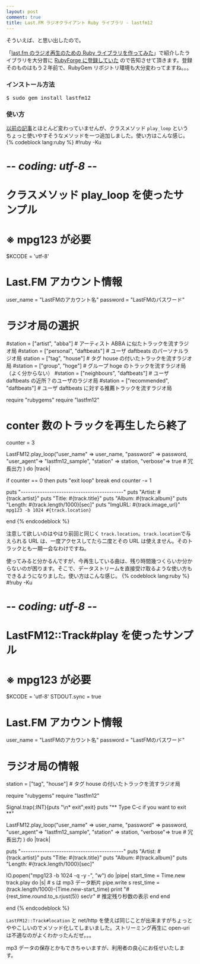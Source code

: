```yaml
---
layout: post
comment: true
title: Last.FM ラジオクライアント Ruby ライブラリ - lastfm12
---
```

そういえば、と思い出したので。

「<a href="http://k-ui.jp/?p=43">last.fm のラジオ再生のための Ruby ライブラリを作ってみた</a>」で紹介したライブラリを大分昔に <a href="http://lastfm12.rubyforge.org/">RubyForge に登録していた</a> ので告知させて頂きます。登録そのものはもう２年前で、RubyGem リポジトリ環境も大分変わってますね。。。

### インストール方法
<pre>
$ sudo gem install lastfm12
</pre>

### 使い方
<a href="http://k-ui.jp/?p=43">以前の記事</a>とほとんど変わっていませんが、クラスメソッド `play_loop` というちょっと使いやすそうなメソッドを一つ追加しました。使い方はこんな感じ。
{% codeblock lang:ruby %}
#!ruby -Ku
# -*- coding: utf-8 -*-
#
# クラスメソッド play_loop を使ったサンプル
# ※ mpg123 が必要

$KCODE = 'utf-8'

# Last.FM アカウント情報
user_name = "LastFMのアカウント名"
password = "LastFMのパスワード"

# ラジオ局の選択
#station = ["artist", "abba"] # アーティスト ABBA に似たトラックを流すラジオ局
#station = ["personal", "daftbeats"] # ユーザ daftbeats のパーソナルラジオ局
station = ["tag", "house"] # タグ house の付いたトラックを流すラジオ局
#station = ["group", "hoge"] # グループ hoge のトラックを流すラジオ局（よく分からない）
#station = ["neighbours", "daftbeats"] # ユーザ daftbeats の近所？のユーザのラジオ局
#station = ["recommended", "daftbeats"] # ユーザ daftbeats に対する推薦トラックを流すラジオ局

require "rubygems"
require "lastfm12"

# conter 数のトラックを再生したら終了
counter = 3

LastFM12.play_loop("user_name" => user_name,
                   "password" => password,
                   "user_agent"=> "lastfm12_sample",
                   "station" => station,
                   "verbose"=> true # 冗長出力
                   ) do |track|

  if counter == 0 then
    puts "exit loop"
    break
  end
  counter -= 1

  puts "-------------------------------------------"
  puts "Artist: #{track.artist}"
  puts "Title:  #{track.title}"
  puts "Album:  #{track.album}"
  puts "Length: #{track.length/1000}[sec]"
  puts "ImgURL: #{track.image_url}"
  `mpg123 -b 1024 #{track.location}`

end
{% endcodeblock %}

注意して欲しいのはやはり前回と同じく `track.location`。`track.location`で与えられる URL は、一度アクセスしてたら二度とその URL は使えません。そのトラックとも一期一会なわけですね。

使ってみると分かるんですが、今再生している曲は、残り時間幾つくらいか分からないのが困ります。そこで、データストリームを直接受け取るような使い方もできるようになりました。使い方はこんな感じ。
{% codeblock lang:ruby %}
#!ruby -Ku
# -*- coding: utf-8 -*-
#
# LastFM12::Track#play を使ったサンプル
# ※ mpg123 が必要

$KCODE = 'utf-8'
STDOUT.sync = true 

# Last.FM アカウント情報
user_name = "LastFMのアカウント名"
password = "LastFMのパスワード"

# ラジオ局の情報
station = ["tag", "house"] # タグ house の付いたトラックを流すラジオ局

require "rubygems"
require "lastfm12"

Signal.trap(:INT){puts "\n* exit";exit}
puts "** Type C-c if you want to exit **"

LastFM12.play_loop("user_name" => user_name,
                   "password" => password,
                   "user_agent"=> "lastfm12_sample",
                   "station" => station,
                   "verbose"=> true # 冗長出力
                   ) do |track|

  puts "-------------------------------------------"
  puts "Artist: #{track.artist}"
  puts "Title:  #{track.title}"
  puts "Album:  #{track.album}"
  puts "Length: #{track.length/1000}[sec]"

  IO.popen("mpg123 -b 1024 -q -y -", "w") do |pipe|
    start_time = Time.new
    track.play do |s| # s は mp3 データ断片
      pipe.write s
      rest_time = (track.length/1000)-(Time.new-start_time)
      print "#{rest_time.round.to_s.rjust(5)} sec\r" # 推定残り秒数の表示
    end
  end

end
{% endcodeblock %}

`LastFM12::Track#location` と net/http を使えば同じことが出来ますがちょっとややこしいのでメソッド化してしまいました。ストリーミング再生に open-uri は不適なのがよくわかったんだぜ。。。

mp3 データの保存とかもできちゃいますが、利用者の良心にお任せいたします。
